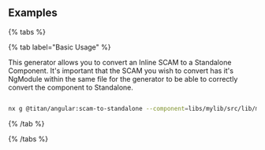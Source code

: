 ## Examples

{% tabs %}

{% tab label="Basic Usage" %}

This generator allows you to convert an Inline SCAM to a Standalone Component. It's important that the SCAM you wish to convert has it's NgModule within the same file for the generator to be able to correctly convert the component to Standalone.

```bash

nx g @titan/angular:scam-to-standalone --component=libs/mylib/src/lib/myscam/myscam.component.ts --project=mylib

```

{% /tab %}

{% /tabs %}
